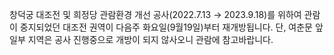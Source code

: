 창덕궁 대조전 및 희정당 관람환경 개선 공사(2022.7.13 → 2023.9.18)를 위하여 관람이 중지되었던 대조전 권역이 다음주 화요일(9월19일)부터 재개방됩니다.
단, 여춘문 앞 일부 지역은 공사 진행중으로 개방이 되지 않사오니 관람에 참고바랍니다.